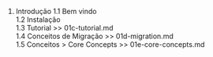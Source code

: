 1. Introdução
    1.1 Bem vindo  
    1.2 Instalação  
    1.3 Tutorial >> 01c-tutorial.md  
    1.4 Conceitos de Migração >> 01d-migration.md  
    1.5 Conceitos > Core Concepts >> 01e-core-concepts.md
